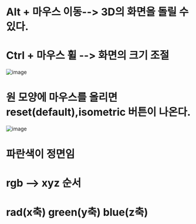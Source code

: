 # Alt + 마우스 이동--> 3D의 화면을 돌릴 수 있다.
# Ctrl + 마우스 휠 --> 화면의 크기 조절
![image](https://github.com/seouwoo/spline/assets/163283988/2cdf52d3-7a60-459e-ad66-811adb21ef86)
# 원 모양에 마우스를 올리면 reset(default),isometric 버튼이 나온다.

![image](https://github.com/seouwoo/spline/assets/163283988/9945a85a-e17d-435e-a82e-4ba70a034c8b)
# 파란색이 정면임
# rgb -->  xyz 순서
# rad(x축) green(y축) blue(z축)
